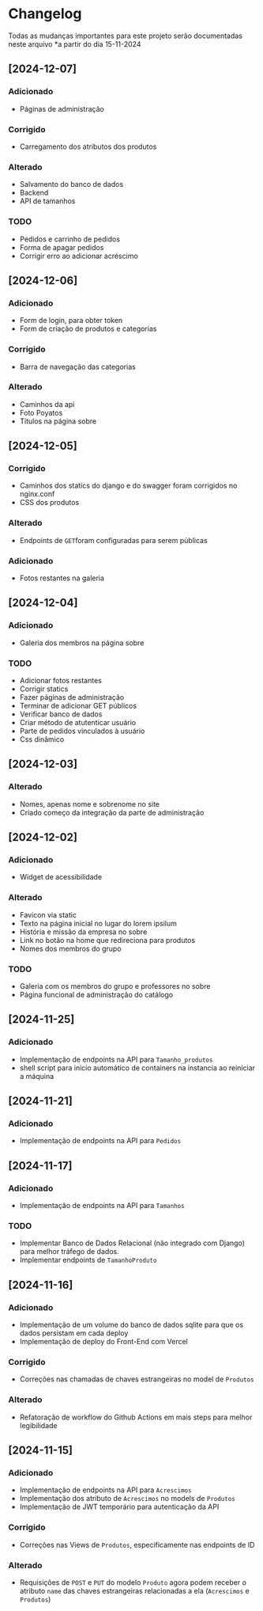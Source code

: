 # Changelog

Todas as mudanças importantes para este projeto serão documentadas neste arquivo *a partir do dia 15-11-2024
## [2024-12-07]

### Adicionado
- Páginas de administração

### Corrigido
- Carregamento dos atributos dos produtos

### Alterado
- Salvamento do banco de dados
- Backend
- API de tamanhos

### TODO
- Pedidos e carrinho de pedidos
- Forma de apagar pedidos
- Corrigir erro ao adicionar acréscimo

## [2024-12-06]

### Adicionado
- Form de login, para obter token
- Form de criação de produtos e categorias

### Corrigido
- Barra de navegação das categorias

### Alterado
- Caminhos da api
- Foto Poyatos
- Títulos na página sobre

## [2024-12-05]

### Corrigido
- Caminhos dos statics do django e do swagger foram corrigidos no nginx.conf
- CSS dos produtos

### Alterado
- Endpoints de `GET`foram configuradas para serem públicas

### Adicionado
- Fotos restantes na galeria

## [2024-12-04]

### Adicionado
- Galeria dos membros na página sobre

### TODO
- Adicionar fotos restantes
- Corrigir statics
- Fazer páginas de administração
- Terminar de adicionar GET públicos
- Verificar banco de dados
- Criar método de atutenticar usuário
- Parte de pedidos vinculados à usuário
- Css dinâmico

## [2024-12-03]

### Alterado
- Nomes, apenas nome e sobrenome no site
- Criado começo da integração da parte de administração

## [2024-12-02]

### Adicionado
- Widget de acessibilidade

### Alterado
- Favicon via static
- Texto na página inicial no lugar do lorem ipsilum
- História e missão da empresa no sobre
- Link no botão na home que redireciona para produtos
- Nomes dos membros do grupo

### TODO
-  Galeria com os membros do grupo e professores no sobre
-  Página funcional de administração do catálogo

## [2024-11-25]

### Adicionado
- Implementação de endpoints na API para `Tamanho_produtos`
- shell script para inicio automático de containers na instancia ao reiniciar a máquina

## [2024-11-21]

### Adicionado
- Implementação de endpoints na API para `Pedidos`

## [2024-11-17]

### Adicionado
- Implementação de endpoints na API para `Tamanhos`

### TODO
- Implementar Banco de Dados Relacional (não integrado com Django) para melhor tráfego de dados.
- Implementar endpoints de `TamanhoProduto`

## [2024-11-16]

### Adicionado
- Implementação de um volume do banco de dados sqlite para que os dados persistam em cada deploy
- Implementação de deploy do Front-End com Vercel

### Corrigido
- Correções nas chamadas de chaves estrangeiras no model de `Produtos`

### Alterado
- Refatoração de workflow do Github Actions em mais steps para melhor legibilidade

## [2024-11-15]

### Adicionado
- Implementação de endpoints na API para `Acrescimos`
- Implementação dos atributo de `Acrescimos` no models de `Produtos`
- Implementação de JWT temporário para autenticação da API

### Corrigido
- Correções nas Views de `Produtos`, especificamente nas endpoints de ID

### Alterado
- Requisições de `POST` e `PUT` do modelo `Produto` agora podem receber o atributo `name` das chaves estrangeiras relacionadas a ela (`Acrescimos` e `Produtos`)
